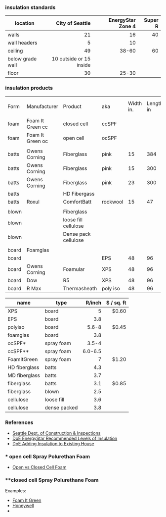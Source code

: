 
### insulation standards

| location | City of Seattle | EnergyStar Zone 4 | Super R |
| -------- | -------: | --------: | --------: |
| walls    | 21      | 16    | 40 |  |
| wall headers       | 5     | 10 |  |
| ceiling  | 49      | 38-60 | 60 |  |
| below grade wall | 10 outside or 15 inside | |
| floor    | 30      | 25-30 |   |

### insulation products

|       |                  |                      |          |           |           |           |         |        |              |            |       |           |               | 
|-------|------------------|----------------------|----------|-----------|-----------|-----------|---------|--------|--------------|------------|-------|-----------|---------------| 
| Form  | Manufacturer     | Product              | aka      | Width in. | Length in | Depth In. | R value | R / in | Coverage sf. | cubic feet | Price | Cost / cf | Cost / R / in | 
| foam  | Foam It Green cc | closed cell          | ccSPF    |           |           | 1         |         | 6.5    | 1200         | 100        | $1429 | $14.3     | $2.2          | 
| foam  | Foam It Green oc | open cell            | ocSPF    |           |           | 1         |         | 3.5    | 1202         | 100        | $749  | $7.5      | $2.1          | 
|       |                  |                      |          |           |           |           |         |        |              |            |       |           |               | 
| batts | Owens Corning    | Fiberglass           | pink     | 15        | 384       | 3.5       | 13      | 3.7    | 40           | 12         | $15   | $1.3      | $0.3          | 
| batts | Owens Corning    | Fiberglass           | pink     | 15        | 300       | 9         | 30      | 3.3    | 31           | 23         | $20   | $0.8      | $0.2          | 
| batts | Owens Corning    | Fiberglass           | pink     | 23        | 300       | 9         | 30      | 3.3    | 48           | 36         | $56   | $1.6      | $0.5          | 
| batts |                  | HD Fibergass         |          |           |           |           |         | 4.3    |              |            |       |           |               | 
| batts | Roxul            | ComfortBatt          | rockwool | 15        | 47        | 3.5       | 15      | 4.3    | 60           | 18         | $46   | $2.6      | $0.6          | 
|       |                  |                      |          |           |           |           |         |        |              |            |       |           |               | 
| blown |                  | Fiberglass           |          |           |           |           |         | 2.5    |              |            |       |           |               | 
| blown |                  | loose fill cellulose |          |           |           |           |         | 3.6    | 9            | 13         | 12    | $0.9      | $0.3          | 
| blown |                  | Dense pack cellulose |          |           |           |           |         | 3.8    |              |            |       |           |               | 
|       |                  |                      |          |           |           |           |         |        |              |            |       |           |               | 
| board | Foamglas         |                      |          |           |           |           |         | 3.8    |              |            |       |           | $0.0          | 
| board |                  |                      | EPS      | 48        | 96        | 2         | 7.7     | 3.9    | 32           | 5          | 21.65 | $4.1      | $1.1          | 
| board | Owens Corning    | Foamular             | XPS      | 48        | 96        | 1         | 5       | 5.0    | 32           | 3          | 31.22 | $11.7     | $2.3          | 
| board | Dow              | R5                   | XPS      | 48        | 96        | 2         | 10      | 5.0    | 32           | 5          | 30    | $5.6      | $1.1          | 
| board | R Max            | Thermasheath         | poly iso | 48        | 96        | 2         | 13.1    | 6.6    | 32           | 5          | 32.35 | $6.1      | $0.9          | 



| name | type  | R/inch  | $ / sq. ft
| ---- | ------- | --------: | --------: |
| XPS  | board | 5 | $0.60
| EPS  | board | 3.8 |
| polyiso | board | 5.6-8 | $0.45
| foamglas | board | 3.8 | 
| ocSPF*   | spray foam | 3.5-4 | 
| ccSPF** | spray foam | 6.0-6.5 |
| FoamItGreen | spray foam | 7 | $1.20
| HD fiberglass | batts | 4.3 | 
| MD fiberglass | batts | 3.7 | 
| fiberglass    | batts | 3.1 | $0.85
| fiberglass    | blown | 2.5 |
| cellulose    | loose fill | 3.6 | 
| cellulose  | dense packed | 3.8 |

### References

* [Seattle Dept. of Construction & Inspections](http://www.seattle.gov/dpd/codesrules/codes/energy/overview/)
* [DoE EnergyStar Recommended Levels of Insulation](https://www.energystar.gov/index.cfm?c=home_sealing.hm_improvement_insulation_table)
* [DoE Adding Insulation to Existing House](http://web.ornl.gov/sci/roofs+walls/insulation/ins_06.html)

### * open cell Spray Polurethan Foam

* [Open vs Closed Cell Foam](http://www.energsmart.com/spray-foam-insulation/open-vs-closed-cell-foam.html)

### **closed cell Spray Polurethane Foam

Examples:
* [Foam It Green](https://www.sprayfoamkit.com)
* [Honeywell](https://www.honeywell-blowingagents.com/applications/spray-polyurethane-foam-insulation/)
* []()
